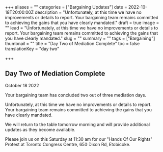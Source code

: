 +++
aliases = ""
categories = ["Bargaining Updates"]
date = 2022-10-18T20:00:00Z
description = "Unfortunately, at this time we have no improvements or details to report. Your bargaining team remains committed to achieving the gains that you have clearly mandated."
draft = true
image = ""
lead = "Unfortunately, at this time we have no improvements or details to report. Your bargaining team remains committed to achieving the gains that you have clearly mandated."
slug = ""
summary = ""
tags = ["Bargaining"]
thumbnail = ""
title = "Day Two of Mediation Complete"
toc = false
translationKey = "day two"

+++
## Day Two of Mediation Complete

October 18 2022

Your bargaining team has concluded two out of three mediation days.

Unfortunately, at this time we have no improvements or details to report. Your bargaining team remains committed to achieving the gains that you have clearly mandated.

We will return to the table tomorrow morning and will provide additional updates as they become available.

Please join us on this Saturday at 11:30 am for our "Hands Of Our Rights" Protest at Toronto Congress Centre, 650 Dixon Rd, Etobicoke.